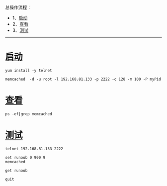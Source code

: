 总操作流程：
- 1、[启动](#memcached-01)
- 2、[查看](#memcached-02)
- 3、[测试](#memcached-03)

***

# <a name="memcached-01" href="#" >启动</a>

```
yum install -y telnet

memcached  -d -u root -l 192.168.81.133 -p 2222 -c 128 -m 100 -P myPid 
```

# <a name="memcached-02" href="#" >查看</a>

```
ps -ef|grep memcached
```

# <a name="memcached-03" href="#" >测试</a>

```
telnet 192.168.81.133 2222

```

```
set runoob 0 900 9
memcached

get runoob

quit
```

